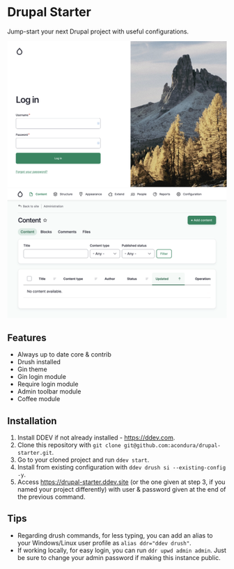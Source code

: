 # Drupal Starter

Jump-start your next Drupal project with useful configurations.

![alt text](drupal-starter1.png)
![alt text](drupal-starter2.png)

## Features

- Always up to date core & contrib
- Drush installed
- Gin theme
- Gin login module
- Require login module
- Admin toolbar module
- Coffee module

## Installation

1. Install DDEV if not already installed - https://ddev.com.
2. Clone this repository with `git clone git@github.com:acondura/drupal-starter.git`.
3. Go to your cloned project and run `ddev start`.
4. Install from existing configuration with `ddev drush si --existing-config -y`.
5. Access https://drupal-starter.ddev.site (or the one given at step 3, if you named your project differently) with user & password given at the end of the previous command.

## Tips

- Regarding drush commands, for less typing, you can add an alias to your Windows/Linux user profile as `alias ddr="ddev drush"`.
- If working locally, for easy login, you can run `ddr upwd admin admin`. Just be sure to change your admin password if making this instance public.
